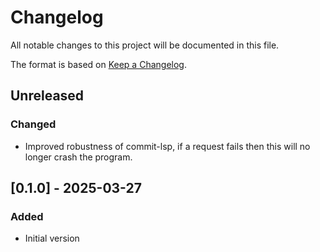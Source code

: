 # Changelog
All notable changes to this project will be documented in this file.

The format is based on [Keep a Changelog](https://keepachangelog.com/en/1.0.0/).

## Unreleased

### Changed
- Improved robustness of commit-lsp,
  if a request fails then this will no longer crash the program.


## [0.1.0] - 2025-03-27

### Added
- Initial version
